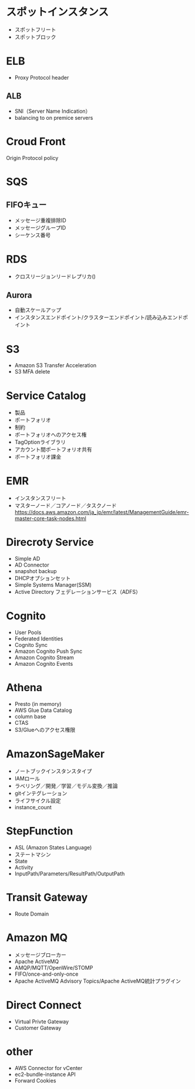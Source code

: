 # スポットインスタンス
* スポットフリート
* スポットブロック

# ELB
* Proxy Protocol header

## ALB
* SNI（Server Name Indication）
* balancing to on premice servers

# Croud Front
Origin Protocol   policy

# SQS
## FIFOキュー
* メッセージ重複排除ID
* メッセージグループID
* シーケンス番号

# RDS
* クロスリージョンリードレプリカ()
## Aurora
* 自動スケールアップ
* インスタンスエンドポイント/クラスターエンドポイント/読み込みエンドポイント

# S3 
* Amazon S3 Transfer Acceleration
* S3 MFA delete

# Service Catalog
* 製品
* ポートフォリオ
* 制約
* ポートフォリオへのアクセス権
* TagOptionライブラリ
* アカウント間ポートフォリオ共有
* ポートフォリオ課金

# EMR
* インスタンスフリート
* マスターノード／コアノード／タスクノード
 https://docs.aws.amazon.com/ja_jp/emr/latest/ManagementGuide/emr-master-core-task-nodes.html

# Direcroty Service
* Simple AD
* AD Connector
* snapshot backup
* DHCPオプションセット
* Simple Systems Manager(SSM)
* Active Directory フェデレーションサービス（ADFS）

# Cognito
* User Pools
* Federated Identities
* Cognito Sync
* Amazon Cognito Push Sync
* Amazon Cognito Stream
* Amazon Cognito Events

# Athena
* Presto (in memory)
* AWS Glue Data Catalog
* column base
* CTAS
* S3/Glueへのアクセス権限

# AmazonSageMaker
* ノートブックインスタンスタイプ
* IAMロール
* ラベリング／開発／学習／モデル変換／推論
* gitインテグレーション
* ライフサイクル設定
* instance_count

# StepFunction
* ASL (Amazon States Language)
* ステートマシン
* State
* Activity
* InputPath/Parameters/ResultPath/OutputPath

# Transit Gateway
* Route Domain


# Amazon MQ
* メッセージブローカー
* Apache ActiveMQ
* AMQP/MQTT/OpenWire/STOMP
* FIFO/once-and-only-once
* Apache ActiveMQ Advisory Topics/Apache ActiveMQ統計プラグイン

# Direct Connect
* Virtual Privte Gateway
* Customer Gateway




# other
* AWS Connector for vCenter
* ec2-bundle-instance API
* Forward Cookies


